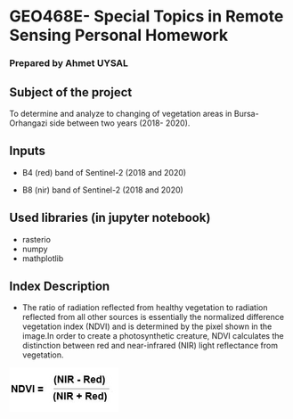 # GEO468E- Special Topics in Remote Sensing Personal Homework
### Prepared by Ahmet UYSAL
## Subject of the project
To determine and analyze to changing of vegetation areas in Bursa- Orhangazi side between two years (2018- 2020).
## Inputs
- B4 (red) band of Sentinel-2 (2018 and 2020)

- B8 (nir) band of Sentinel-2 (2018 and 2020)
## Used libraries (in jupyter notebook) 
- rasterio
- numpy
- mathplotlib
## Index Description
- The ratio of radiation reflected from healthy vegetation to radiation reflected from all other sources is essentially the normalized difference vegetation index (NDVI) and is determined by the pixel shown in the image.In order to create a photosynthetic creature, NDVI calculates the distinction between red and near-infrared (NIR) light reflectance from vegetation.


![](https://github.com/uysalah16/GEO468E/blob/main/readme%20images/NDVI_Traditional.jpg)
